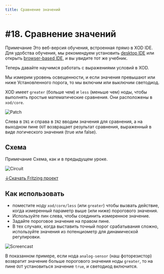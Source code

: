 ```yaml
---
title: Сравнение значений
---
```


# #18. Сравнение значений

<div class="ui segment note">
<span class="ui ribbon label">Примечание</span>
Это веб-версия обучения, встроенная прямо в XOD IDE.
Для удобства обучения, мы рекомендуем установить
<a href="/downloads/">desktop IDE</a> или открыть
<a href="/ide/">browser-based IDE</a>, и вы увидите тот же учебник.
</div>

Теперь давайте научимся работать с выражениями условий в XOD.

Мы измерим уровень освещенности, и если значения превышают или ниже
Установленного порога, то мы включим или выключим светодиод.

XOD имеет `greater` (больше чем) и  `less` (меньше чем) ноды, чтобы выполнять простые математические сравнения. Они расположены в `xod/core`.

![Patch](./patch.png)

Слева в  `IN1` и справа в `IN2` вводим значения для сравнения, а на выходном пине
`OUT` возвращает результат сравнения, выраженный в виде логического значения (true или
false).

## Схема

<div class="ui segment note">
<span class="ui ribbon label">Примечание</span>
Схема, как и в предыдущем уроке.
</div>

![Circuit](./circuit.fz.png)

[↓Скачать Fritzing проект](./circuit.fzz)

## Как использовать

- поместите ноду `xod/core/less` (или `greater`)  чтобы вызвать действие, когда
  измеренный параметр выше (или ниже) порогового значения.
- Используйте пин слева, чтобы соединить измеренное значение.
- Задайте пороговое значение на правом пине.
- В тех случаях, когда выставить точный порог срабатывания сложно, используйте значения из
  потенциометр для динамической регулировки.

![Screencast](./screencast.gif)

В показанном примере, если нода `analog-sensor` (наш фоторезистор) возвратит значение больше порогового значения ноды `greater`, то на пине `OUT` установиться значение `true`, и светодиод включится.

